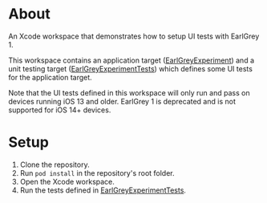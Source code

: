 # About

An Xcode workspace that demonstrates how to setup UI tests with EarlGrey 1.

This workspace contains an application target ([EarlGreyExperiment](EarlGreyExperiment)) and a unit testing target ([EarlGreyExperimentTests](EarlGreyExperimentTests)) which defines some UI tests for the application target.

Note that the UI tests defined in this workspace will only run and pass on devices running iOS 13 and older. EarlGrey 1 is deprecated and is not supported for iOS 14+ devices.

# Setup

1. Clone the repository.
1. Run `pod install` in the repository's root folder.
1. Open the Xcode workspace.
1. Run the tests defined in [EarlGreyExperimentTests](EarlGreyExperimentTests).
